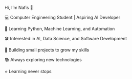 Hi, I’m Nafis 👋

💻 Computer Engineering Student | Aspiring AI Developer

🌱 Learning Python, Machine Learning, and Automation

🛠 Interested in AI, Data Science, and Software Development

🚀 Building small projects to grow my skills

📚 Always exploring new technologies

⭐ Learning never stops
